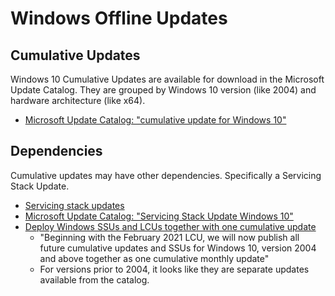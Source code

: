 # Windows Offline Updates

## Cumulative Updates

Windows 10 Cumulative Updates are available for download in the Microsoft Update Catalog. 
They are grouped by Windows 10 version (like 2004) and hardware architecture (like x64).

* [Microsoft Update Catalog: "cumulative update for Windows 10"](https://www.catalog.update.microsoft.com/Search.aspx?q=cumulative%20update%20for%20Windows%2010)

## Dependencies

Cumulative updates may have other dependencies. Specifically a Servicing Stack Update.

* [Servicing stack updates](https://docs.microsoft.com/en-us/windows/deployment/update/servicing-stack-updates)
* [Microsoft Update Catalog: "Servicing Stack Update Windows 10"](https://www.catalog.update.microsoft.com/Search.aspx?q=Servicing%20Stack%20Update%20Windows%2010)
* [Deploy Windows SSUs and LCUs together with one cumulative update](https://techcommunity.microsoft.com/t5/windows-it-pro-blog/deploy-windows-ssus-and-lcus-together-with-one-cumulative-update/ba-p/1967887)
  * "Beginning with the February 2021 LCU, we will now publish all future cumulative updates and SSUs for Windows 10, version 2004 and above together as one cumulative monthly update"
  * For versions prior to 2004, it looks like they are separate updates available from the catalog.
